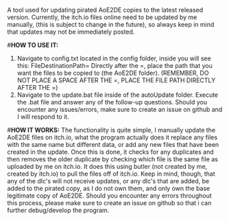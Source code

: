 A tool used for updating pirated AoE2DE copies to the latest released version.
Currently, the itch.io files online need to be updated by me manually, (this is subject to change in the future), so always keep in mind that updates may not be immediately posted.

#**HOW TO USE IT:**
1. Navigate to config.txt located in the config folder, inside you will see this: FileDestinationPath=
Directly after the =, place the path that you want the files to be copied to (the AoE2DE folder).
(REMEMBER, DO NOT PLACE A SPACE AFTER THE =, PLACE THE FILE PATH DIRECTLY AFTER THE =)
2. Navigate to the update.bat file inside of the autoUpdate folder.
Execute the .bat file and answer any of the follow-up questions.
Should you encounter any issues/errors, make sure to create an issue on github and I will respond to it.

#**HOW IT WORKS:**
The functionality is quite simple, I manually update the AoE2DE files on itch.io, what the program actually does it replace any files with the same name but different data, or add any new files that have been created in the update.
Once this is done, it checks for any duplicates and then removes the older duplicate by checking which file is the same file as uploaded by me on itch.io.
It does this using butler (not created by me, created by itch.io) to pull the files off of itch.io.
Keep in mind, though, that any of the dlc's will not receive updates, or any dlc's that are added, be added to the pirated copy, as I do not own them, and only own the base legitimate copy of AoE2DE.
Should you encounter any errors throughout this process, please make sure to create an issue on github so that i can further debug/develop the program.
